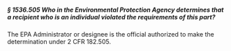 ##### § 1536.505 Who in the Environmental Protection Agency determines that a recipient who is an individual violated the requirements of this part? #####

The EPA Administrator or designee is the official authorized to make the determination under 2 CFR 182.505.